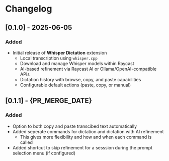  # Changelog

 ## [0.1.0] - 2025-06-05

 ### Added
- Initial release of **Whisper Dictation** extension
  - Local transcription using `whisper.cpp`
  - Download and manage Whisper models within Raycast
  - AI-based refinement via Raycast AI or Ollama/OpenAI-compatible APIs
  - Dictation history with browse, copy, and paste capabilities
  - Configurable default actions (paste, copy, or manual)

## [0.1.1] - {PR_MERGE_DATE}

### Added
- Option to both copy and paste transcibed text automatically
- Added seperate commands for dictation and dictation with AI refinement
  - This gives more flexibility and how and when each command is called
- Added shortcut to skip refinement for a sesssion during the prompt selection menu (if configured)